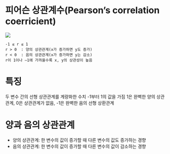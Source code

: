 # 피어슨 상관계수(Pearson’s correlation coerricient)
![](https://itwiki.kr/images/4/4f/%ED%94%BC%EC%96%B4%EC%8A%A8_%EC%83%81%EA%B4%80%EA%B4%80%EA%B3%84.png)

    -1 ≤ r ≤ 1
    r > 0  : 양의 상관관계(x가 증가하면 y도 증가)
    r < 0  : 음의 상관관계(x가 증가하면 y는 감소)
    r이 1이나 –1에 가까울수록 x, y의 상관성이 높음

# 특징
두 변수 간의 선형 상관관계를 계량화한 수치
-1부터 1의 값을 가짐
1은 완벽한 양의 상관관계, 0은 상관관계가 없음, -1은 완벽한 음의 선형 상환관계

# 양과 음의 상관관계
* 양의 상관관계: 한 변수의 값이 증가할 때 다른 변수의 값도 증가하는 경향
* 음의 상관관계: 한 변수의 값이 증가할 때 다른 변수의 값이 감소하는 경향